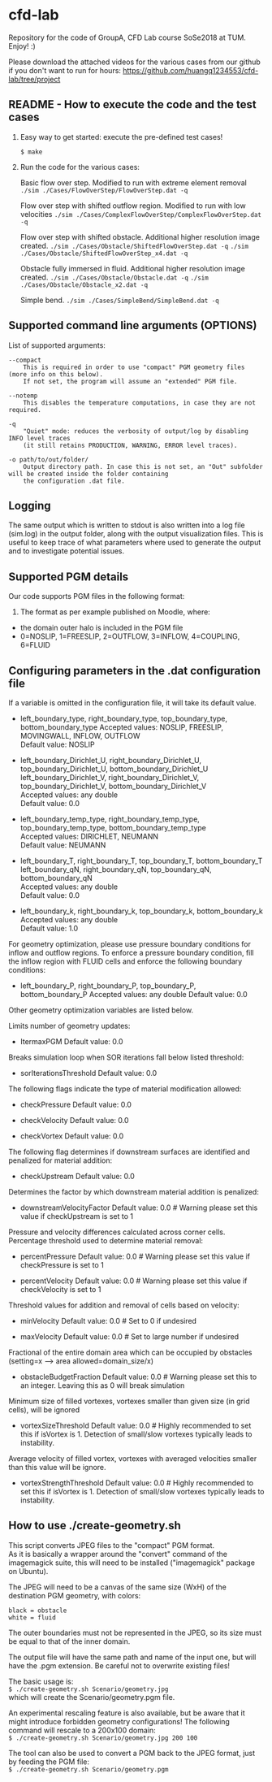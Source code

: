 # cfd-lab

Repository for the code of GroupA, CFD Lab course SoSe2018 at TUM.
Enjoy! :)

Please download the attached videos for the various cases from our github if you don't want to run for hours:
https://github.com/huangq1234553/cfd-lab/tree/project

## README - How to execute the code and the test cases

1) Easy way to get started: execute the pre-defined test cases!

    `$ make`  
2) Run the code for the various cases:

	Basic flow over step. Modified to run with extreme element removal
    `./sim ./Cases/FlowOverStep/FlowOverStep.dat -q`
	
	Flow over step with shifted outflow region. Modified to run with low velocities
    `./sim ./Cases/ComplexFlowOverStep/ComplexFlowOverStep.dat -q`

    Flow over step with shifted obstacle. Additional higher resolution image created.
    `./sim ./Cases/Obstacle/ShiftedFlowOverStep.dat -q`
    `./sim ./Cases/Obstacle/ShiftedFlowOverStep_x4.dat -q`

	Obstacle fully immersed in fluid. Additional higher resolution image created.
    `./sim ./Cases/Obstacle/Obstacle.dat -q`
    `./sim ./Cases/Obstacle/Obstacle_x2.dat -q`

    Simple bend.
    `./sim ./Cases/SimpleBend/SimpleBend.dat -q`

## Supported command line arguments (OPTIONS)
List of supported arguments:

    --compact
        This is required in order to use "compact" PGM geometry files (more info on this below).
        If not set, the program will assume an "extended" PGM file.

    --notemp
        This disables the temperature computations, in case they are not required.

    -q
        "Quiet" mode: reduces the verbosity of output/log by disabling INFO level traces 
        (it still retains PRODUCTION, WARNING, ERROR level traces).

    -o path/to/out/folder/
        Output directory path. In case this is not set, an "Out" subfolder will be created inside the folder containing
        the configuration .dat file.

## Logging
The same output which is written to stdout is also written into a log file (sim.log) in the output folder, along with
the output visualization files.
This is useful to keep trace of what parameters where used to generate the output and to investigate potential issues.

## Supported PGM details
Our code supports PGM files in the following format:

1) The format as per example published on Moodle, where:
  - the domain outer halo is included in the PGM file
  - 0=NOSLIP, 1=FREESLIP, 2=OUTFLOW, 3=INFLOW, 4=COUPLING, 6=FLUID 

## Configuring parameters in the .dat configuration file
If a variable is omitted in the configuration file, it will take its default value.

  - left_boundary_type, right_boundary_type, top_boundary_type, bottom_boundary_type
    Accepted values: NOSLIP, FREESLIP, MOVINGWALL, INFLOW, OUTFLOW  
    Default value: NOSLIP

  - left_boundary_Dirichlet_U, right_boundary_Dirichlet_U, top_boundary_Dirichlet_U, bottom_boundary_Dirichlet_U  
    left_boundary_Dirichlet_V, right_boundary_Dirichlet_V, top_boundary_Dirichlet_V, bottom_boundary_Dirichlet_V  
    Accepted values: any double  
    Default value: 0.0

  - left_boundary_temp_type, right_boundary_temp_type, top_boundary_temp_type, bottom_boundary_temp_type  
    Accepted values: DIRICHLET, NEUMANN  
    Default value: NEUMANN

  - left_boundary_T, right_boundary_T, top_boundary_T, bottom_boundary_T  
    left_boundary_qN, right_boundary_qN, top_boundary_qN, bottom_boundary_qN  
    Accepted values: any double  
    Default value: 0.0

  - left_boundary_k, right_boundary_k, top_boundary_k, bottom_boundary_k  
    Accepted values: any double  
    Default value: 1.0

For geometry optimization, please use pressure boundary conditions for inflow and outflow regions. To enforce a pressure boundary condition, fill the inflow region with FLUID cells and enforce the following boundary conditions:

   - left_boundary_P, right_boundary_P, top_boundary_P, bottom_boundary_P
     Accepted values: any double
     Default value: 0.0

Other geometry optimization variables are listed below.

Limits number of geometry updates:
   - ItermaxPGM
     Default value: 0.0

Breaks simulation loop when SOR iterations fall below listed threshold:
   - sorIterationsThreshold
     Default value: 0.0

The following flags indicate the type of material modification allowed:
   - checkPressure
     Default value: 0.0

   - checkVelocity
     Default value: 0.0

   - checkVortex
     Default value: 0.0

The following flag determines if downstream surfaces are identified and penalized for material addition:

   - checkUpstream
     Default value: 0.0

Determines the factor by which downstream material addition is penalized:

   - downstreamVelocityFactor
     Default value: 0.0 # Warning please set this value if checkUpstream is set to 1

Pressure and velocity differences calculated across corner cells. Percentage threshold used to determine material removal:

   - percentPressure
     Default value: 0.0 # Warning please set this value if checkPressure is set to 1

   - percentVelocity
     Default value: 0.0 # Warning please set this value if checkVelocity is set to 1

Threshold values for addition and removal of cells based on velocity:

   - minVelocity
     Default value: 0.0 # Set to 0 if undesired

   - maxVelocity
     Default value: 0.0 # Set to large number if undesired

Fractional of the entire domain area which can be occupied by obstacles (setting=x --> area allowed=domain_size/x)

   - obstacleBudgetFraction 
     Default value: 0.0 # Warning please set this to an integer. Leaving this as 0 will break simulation

Minimum size of filled vortexes, vortexes smaller than given size (in grid cells), will be ignored

   - vortexSizeThreshold
     Default value: 0.0 # Highly recommended to set this if isVortex is 1. Detection of small/slow vortexes 
                            typically leads to instability.

Average velocity of filled vortex, vortexes with averaged velocities smaller than this value will be ignore.

   - vortexStrengthThreshold
     Default value: 0.0 # Highly recommended to set this if isVortex is 1. Detection of small/slow vortexes 
                            typically leads to instability.

                            
## How to use ./create-geometry.sh
This script converts JPEG files to the "compact" PGM format.  
As it is basically a wrapper around the "convert" command of the imagemagick suite, this will need to be installed
("imagemagick" package on Ubuntu).

The JPEG will need to be a canvas of the same size (WxH) of the destination PGM geometry, with colors:  

    black = obstacle  
    white = fluid  

The outer boundaries must not be represented in the JPEG, so its size must be equal to that of the inner domain.

The output file will have the same path and name of the input one, but will have the .pgm extension. Be careful not to
overwrite existing files!

The basic usage is:  
    `$ ./create-geometry.sh Scenario/geometry.jpg`  
which will create the Scenario/geometry.pgm file.

An experimental rescaling feature is also available, but be aware that it might introduce forbidden geometry
configurations! The following command will rescale to a 200x100 domain:  
    `$ ./create-geometry.sh Scenario/geometry.jpg 200 100`

The tool can also be used to convert a PGM back to the JPEG format, just by feeding the PGM file:  
    `$ ./create-geometry.sh Scenario/geometry.pgm`

